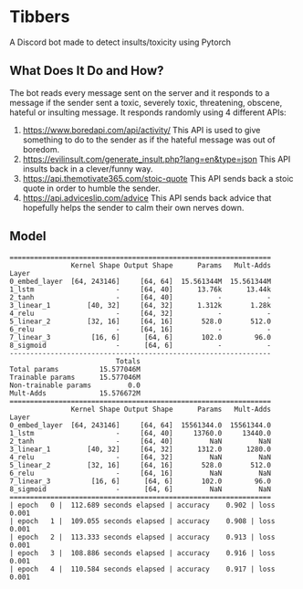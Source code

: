 # Tibbers
A Discord bot made to detect insults/toxicity using Pytorch

## What Does It Do and How?
The bot reads every message sent on the server and it responds to a message if the sender sent a toxic, severely toxic, threatening, obscene, hateful or insulting message. It responds randomly using 4 different APIs:
1. https://www.boredapi.com/api/activity/
   This API is used to give something to do to the sender as if the hateful message was out of boredom.
2. https://evilinsult.com/generate_insult.php?lang=en&type=json
   This API insults back in a clever/funny way.
3. https://api.themotivate365.com/stoic-quote
   This API sends back a stoic quote in order to humble the sender.
4. https://api.adviceslip.com/advice
   This API sends back advice that hopefully helps the sender to calm their own nerves down.


## Model
```
================================================================
               Kernel Shape Output Shape      Params   Mult-Adds
Layer                                                           
0_embed_layer  [64, 243146]     [64, 64]  15.561344M  15.561344M
1_lstm                    -     [64, 40]      13.76k      13.44k
2_tanh                    -     [64, 40]           -           -
3_linear_1         [40, 32]     [64, 32]      1.312k       1.28k
4_relu                    -     [64, 32]           -           -
5_linear_2         [32, 16]     [64, 16]       528.0       512.0
6_relu                    -     [64, 16]           -           -
7_linear_3          [16, 6]      [64, 6]       102.0        96.0
8_sigmoid                 -      [64, 6]           -           -
----------------------------------------------------------------
                          Totals
Total params          15.577046M
Trainable params      15.577046M
Non-trainable params         0.0
Mult-Adds             15.576672M
================================================================
               Kernel Shape Output Shape      Params   Mult-Adds
Layer                                                           
0_embed_layer  [64, 243146]     [64, 64]  15561344.0  15561344.0
1_lstm                    -     [64, 40]     13760.0     13440.0
2_tanh                    -     [64, 40]         NaN         NaN
3_linear_1         [40, 32]     [64, 32]      1312.0      1280.0
4_relu                    -     [64, 32]         NaN         NaN
5_linear_2         [32, 16]     [64, 16]       528.0       512.0
6_relu                    -     [64, 16]         NaN         NaN
7_linear_3          [16, 6]      [64, 6]       102.0        96.0
8_sigmoid                 -      [64, 6]         NaN         NaN
================================================================
| epoch   0 |  112.689 seconds elapsed | accuracy    0.902 | loss    0.001
| epoch   1 |  109.055 seconds elapsed | accuracy    0.908 | loss    0.001
| epoch   2 |  113.333 seconds elapsed | accuracy    0.913 | loss    0.001
| epoch   3 |  108.886 seconds elapsed | accuracy    0.916 | loss    0.001
| epoch   4 |  110.584 seconds elapsed | accuracy    0.917 | loss    0.001
```
